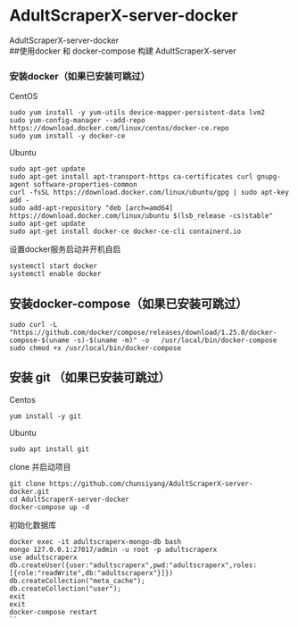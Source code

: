 # AdultScraperX-server-docker
AdultScraperX-server-docker  
##使用docker 和 docker-compose 构建 AdultScraperX-server  
### 安装docker（如果已安装可跳过）
CentOS
```
sudo yum install -y yum-utils device-mapper-persistent-data lvm2  
sudo yum-config-manager --add-repo https://download.docker.com/linux/centos/docker-ce.repo
sudo yum install -y docker-ce
```
Ubuntu
```
sudo apt-get update  
sudo apt-get install apt-transport-https ca-certificates curl gnupg-agent software-properties-common  
curl -fsSL https://download.docker.com/linux/ubuntu/gpg | sudo apt-key add -  
sudo add-apt-repository "deb [arch=amd64] https://download.docker.com/linux/ubuntu $(lsb_release -cs)stable"  
sudo apt-get update  
sudo apt-get install docker-ce docker-ce-cli containerd.io  
```
设置docker服务启动并开机自启
```
systemctl start docker  
systemctl enable docker  
```
## 安装docker-compose（如果已安装可跳过）
```
sudo curl -L "https://github.com/docker/compose/releases/download/1.25.0/docker-compose-$(uname -s)-$(uname -m)" -o   /usr/local/bin/docker-compose  
sudo chmod +x /usr/local/bin/docker-compose
```
## 安装 git （如果已安装可跳过）
Centos 
```
yum install -y git
```
Ubuntu 
```
sudo apt install git
```
clone 并启动项目
```
git clone https://github.com/chunsiyang/AdultScraperX-server-docker.git  
cd AdultScraperX-server-docker  
docker-compose up -d
```
初始化数据库
```
docker exec -it adultscraperx-mongo-db bash
mongo 127.0.0.1:27017/admin -u root -p adultscraperx
use adultscraperx
db.createUser({user:"adultscraperx",pwd:"adultscraperx",roles:[{role:"readWrite",db:"adultscraperx"}]})
db.createCollection("meta_cache");
db.createCollection("user");
exit
exit
docker-compose restart
``
